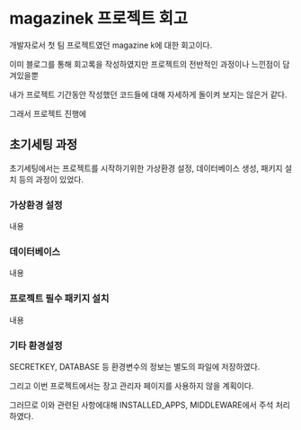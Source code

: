 # magazinek 프로젝트 회고

개발자로서 첫 팀 프로젝트였던 magazine k에 대한 회고이다.

이미 블로그를 통해 회고록을 작성하였지만 프로젝트의 전반적인 과정이나 느낀점이 담겨있을뿐

내가 프로젝트 기간동안 작성했던 코드들에 대해 자세하게 돌이켜 보지는 않은거 같다.

그래서 프로젝트 진행에 

## 초기세팅 과정

초기세팅에서는 프로젝트를 시작하기위한 가상환경 설정, 데이터베이스 생성, 패키지 설치 등의 과정이 있었다.

### 가상환경 설정

내용

### 데이터베이스

내용

### 프로젝트 필수 패키지 설치

내용

### 기타 환경설정

SECRETKEY, DATABASE 등 환경변수의 정보는 별도의 파일에 저장하였다.

그리고 이번 프로젝트에서는 장고 관리자 페이지를 사용하지 않을 계획이다.

그러므로 이와 관련된 사항에대해 INSTALLED_APPS, MIDDLEWARE에서 주석 처리하였다.

